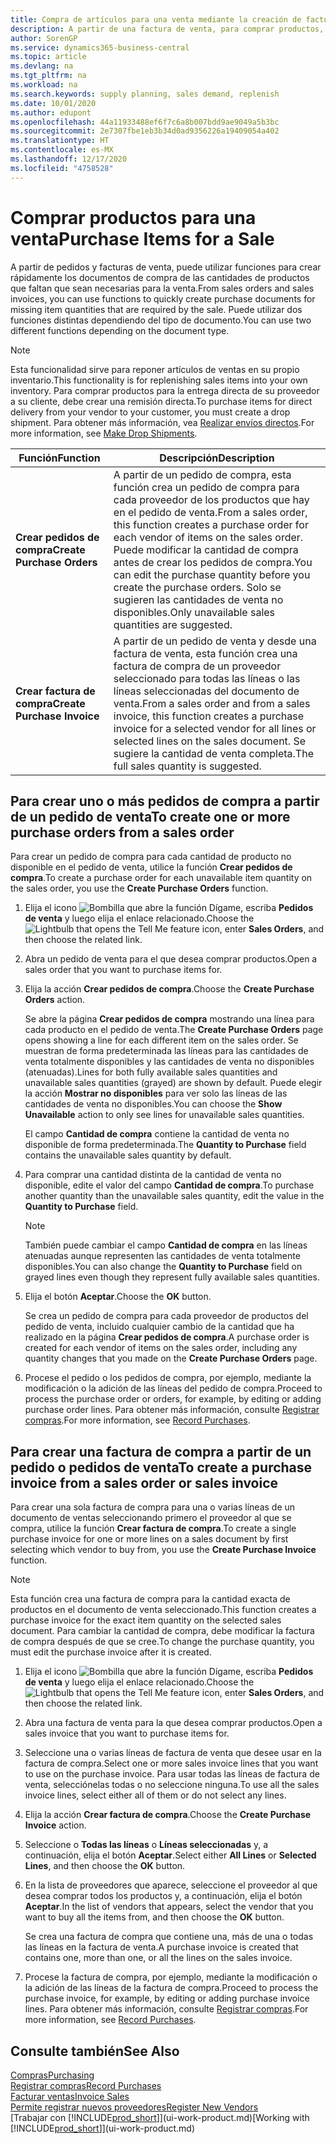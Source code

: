```yaml
---
title: Compra de artículos para una venta mediante la creación de facturas de compra | Documentos de Microsoft
description: A partir de una factura de venta, para comprar productos, puede crear una factura de compra de un proveedor.
author: SorenGP
ms.service: dynamics365-business-central
ms.topic: article
ms.devlang: na
ms.tgt_pltfrm: na
ms.workload: na
ms.search.keywords: supply planning, sales demand, replenish
ms.date: 10/01/2020
ms.author: edupont
ms.openlocfilehash: 44a11933488ef6f7c6a8b007bdd9ae9049a5b3bc
ms.sourcegitcommit: 2e7307fbe1eb3b34d0ad9356226a19409054a402
ms.translationtype: HT
ms.contentlocale: es-MX
ms.lasthandoff: 12/17/2020
ms.locfileid: "4758528"
---
```

# <a name="purchase-items-for-a-sale"></a><span data-ttu-id="268bf-103">Comprar productos para una venta</span><span class="sxs-lookup"><span data-stu-id="268bf-103">Purchase Items for a Sale</span></span>
<span data-ttu-id="268bf-104">A partir de pedidos y facturas de venta, puede utilizar funciones para crear rápidamente los documentos de compra de las cantidades de productos que faltan que sean necesarias para la venta.</span><span class="sxs-lookup"><span data-stu-id="268bf-104">From sales orders and sales invoices, you can use functions to quickly create purchase documents for missing item quantities that are required by the sale.</span></span> <span data-ttu-id="268bf-105">Puede utilizar dos funciones distintas dependiendo del tipo de documento.</span><span class="sxs-lookup"><span data-stu-id="268bf-105">You can use two different functions depending on the document type.</span></span>

> [!Note]
> <span data-ttu-id="268bf-106">Esta funcionalidad sirve para reponer artículos de ventas en su propio inventario.</span><span class="sxs-lookup"><span data-stu-id="268bf-106">This functionality is for replenishing sales items into your own inventory.</span></span> <span data-ttu-id="268bf-107">Para comprar productos para la entrega directa de su proveedor a su cliente, debe crear una remisión directa.</span><span class="sxs-lookup"><span data-stu-id="268bf-107">To purchase items for direct delivery from your vendor to your customer, you must create a drop shipment.</span></span> <span data-ttu-id="268bf-108">Para obtener más información, vea [Realizar envíos directos](sales-how-drop-shipment.md).</span><span class="sxs-lookup"><span data-stu-id="268bf-108">For more information, see [Make Drop Shipments](sales-how-drop-shipment.md).</span></span>   

|<span data-ttu-id="268bf-109">Función</span><span class="sxs-lookup"><span data-stu-id="268bf-109">Function</span></span>|<span data-ttu-id="268bf-110">Descripción</span><span class="sxs-lookup"><span data-stu-id="268bf-110">Description</span></span>|
|--------|-----------|
|<span data-ttu-id="268bf-111">**Crear pedidos de compra**</span><span class="sxs-lookup"><span data-stu-id="268bf-111">**Create Purchase Orders**</span></span>|<span data-ttu-id="268bf-112">A partir de un pedido de compra, esta función crea un pedido de compra para cada proveedor de los productos que hay en el pedido de venta.</span><span class="sxs-lookup"><span data-stu-id="268bf-112">From a sales order, this function creates a purchase order for each vendor of items on the sales order.</span></span> <span data-ttu-id="268bf-113">Puede modificar la cantidad de compra antes de crear los pedidos de compra.</span><span class="sxs-lookup"><span data-stu-id="268bf-113">You can edit the purchase quantity before you create the purchase orders.</span></span> <span data-ttu-id="268bf-114">Solo se sugieren las cantidades de venta no disponibles.</span><span class="sxs-lookup"><span data-stu-id="268bf-114">Only unavailable sales quantities are suggested.</span></span>
|<span data-ttu-id="268bf-115">**Crear factura de compra**</span><span class="sxs-lookup"><span data-stu-id="268bf-115">**Create Purchase Invoice**</span></span>|<span data-ttu-id="268bf-116">A partir de un pedido de venta y desde una factura de venta, esta función crea una factura de compra de un proveedor seleccionado para todas las líneas o las líneas seleccionadas del documento de venta.</span><span class="sxs-lookup"><span data-stu-id="268bf-116">From a sales order and from a sales invoice, this function creates a purchase invoice for a selected vendor for all lines or selected lines on the sales document.</span></span> <span data-ttu-id="268bf-117">Se sugiere la cantidad de venta completa.</span><span class="sxs-lookup"><span data-stu-id="268bf-117">The full sales quantity is suggested.</span></span>|

## <a name="to-create-one-or-more-purchase-orders-from-a-sales-order"></a><span data-ttu-id="268bf-118">Para crear uno o más pedidos de compra a partir de un pedido de venta</span><span class="sxs-lookup"><span data-stu-id="268bf-118">To create one or more purchase orders from a sales order</span></span>
<span data-ttu-id="268bf-119">Para crear un pedido de compra para cada cantidad de producto no disponible en el pedido de venta, utilice la función **Crear pedidos de compra**.</span><span class="sxs-lookup"><span data-stu-id="268bf-119">To create a purchase order for each unavailable item quantity on the sales order, you use the **Create Purchase Orders** function.</span></span>

1. <span data-ttu-id="268bf-120">Elija el icono ![Bombilla que abre la función Dígame](media/ui-search/search_small.png "Dígame qué desea hacer"), escriba **Pedidos de venta** y luego elija el enlace relacionado.</span><span class="sxs-lookup"><span data-stu-id="268bf-120">Choose the ![Lightbulb that opens the Tell Me feature](media/ui-search/search_small.png "Tell me what you want to do") icon, enter **Sales Orders**, and then choose the related link.</span></span>
2. <span data-ttu-id="268bf-121">Abra un pedido de venta para el que desea comprar productos.</span><span class="sxs-lookup"><span data-stu-id="268bf-121">Open a sales order that you want to purchase items for.</span></span>
3. <span data-ttu-id="268bf-122">Elija la acción **Crear pedidos de compra**.</span><span class="sxs-lookup"><span data-stu-id="268bf-122">Choose the **Create Purchase Orders** action.</span></span>

    <span data-ttu-id="268bf-123">Se abre la página **Crear pedidos de compra** mostrando una línea para cada producto en el pedido de venta.</span><span class="sxs-lookup"><span data-stu-id="268bf-123">The **Create Purchase Orders** page opens showing a line for each different item on the sales order.</span></span> <span data-ttu-id="268bf-124">Se muestran de forma predeterminada las líneas para las cantidades de venta totalmente disponibles y las cantidades de venta no disponibles (atenuadas).</span><span class="sxs-lookup"><span data-stu-id="268bf-124">Lines for both fully available sales quantities and unavailable sales quantities (grayed) are shown by default.</span></span> <span data-ttu-id="268bf-125">Puede elegir la acción **Mostrar no disponibles** para ver solo las líneas de las cantidades de venta no disponibles.</span><span class="sxs-lookup"><span data-stu-id="268bf-125">You can choose the **Show Unavailable** action to only see lines for unavailable sales quantities.</span></span>

    <span data-ttu-id="268bf-126">El campo **Cantidad de compra** contiene la cantidad de venta no disponible de forma predeterminada.</span><span class="sxs-lookup"><span data-stu-id="268bf-126">The **Quantity to Purchase** field contains the unavailable sales quantity by default.</span></span>
4. <span data-ttu-id="268bf-127">Para comprar una cantidad distinta de la cantidad de venta no disponible, edite el valor del campo **Cantidad de compra**.</span><span class="sxs-lookup"><span data-stu-id="268bf-127">To purchase another quantity than the unavailable sales quantity, edit the value in the **Quantity to Purchase** field.</span></span>

    > [!NOTE]  
    >   <span data-ttu-id="268bf-128">También puede cambiar el campo **Cantidad de compra** en las líneas atenuadas aunque representen las cantidades de venta totalmente disponibles.</span><span class="sxs-lookup"><span data-stu-id="268bf-128">You can also change the **Quantity to Purchase** field on grayed lines even though they represent fully available sales quantities.</span></span>
5. <span data-ttu-id="268bf-129">Elija el botón **Aceptar**.</span><span class="sxs-lookup"><span data-stu-id="268bf-129">Choose the **OK** button.</span></span>

    <span data-ttu-id="268bf-130">Se crea un pedido de compra para cada proveedor de productos del pedido de venta, incluido cualquier cambio de la cantidad que ha realizado en la página **Crear pedidos de compra**.</span><span class="sxs-lookup"><span data-stu-id="268bf-130">A purchase order is created for each vendor of items on the sales order, including any quantity changes that you made on the **Create Purchase Orders** page.</span></span>
7. <span data-ttu-id="268bf-131">Procese el pedido o los pedidos de compra, por ejemplo, mediante la modificación o la adición de las líneas del pedido de compra.</span><span class="sxs-lookup"><span data-stu-id="268bf-131">Proceed to process the purchase order or orders, for example, by editing or adding purchase order lines.</span></span> <span data-ttu-id="268bf-132">Para obtener más información, consulte [Registrar compras](purchasing-how-record-purchases.md).</span><span class="sxs-lookup"><span data-stu-id="268bf-132">For more information, see [Record Purchases](purchasing-how-record-purchases.md).</span></span>


## <a name="to-create-a-purchase-invoice-from-a-sales-order-or-sales-invoice"></a><span data-ttu-id="268bf-133">Para crear una factura de compra a partir de un pedido o pedidos de venta</span><span class="sxs-lookup"><span data-stu-id="268bf-133">To create a purchase invoice from a sales order or sales invoice</span></span>
<span data-ttu-id="268bf-134">Para crear una sola factura de compra para una o varias líneas de un documento de ventas seleccionando primero el proveedor al que se compra, utilice la función **Crear factura de compra**.</span><span class="sxs-lookup"><span data-stu-id="268bf-134">To create a single purchase invoice for one or more lines on a sales document by first selecting which vendor to buy from, you use the **Create Purchase Invoice** function.</span></span>

> [!NOTE]  
>   <span data-ttu-id="268bf-135">Esta función crea una factura de compra para la cantidad exacta de productos en el documento de venta seleccionado.</span><span class="sxs-lookup"><span data-stu-id="268bf-135">This function creates a purchase invoice for the exact item quantity on the selected sales document.</span></span> <span data-ttu-id="268bf-136">Para cambiar la cantidad de compra, debe modificar la factura de compra después de que se cree.</span><span class="sxs-lookup"><span data-stu-id="268bf-136">To change the purchase quantity, you must edit the purchase invoice after it is created.</span></span>  

1. <span data-ttu-id="268bf-137">Elija el icono ![Bombilla que abre la función Dígame](media/ui-search/search_small.png "Dígame qué desea hacer"), escriba **Pedidos de venta** y luego elija el enlace relacionado.</span><span class="sxs-lookup"><span data-stu-id="268bf-137">Choose the ![Lightbulb that opens the Tell Me feature](media/ui-search/search_small.png "Tell me what you want to do") icon, enter **Sales Orders**, and then choose the related link.</span></span>
2. <span data-ttu-id="268bf-138">Abra una factura de venta para la que desea comprar productos.</span><span class="sxs-lookup"><span data-stu-id="268bf-138">Open a sales invoice that you want to purchase items for.</span></span>
3. <span data-ttu-id="268bf-139">Seleccione una o varias líneas de factura de venta que desee usar en la factura de compra.</span><span class="sxs-lookup"><span data-stu-id="268bf-139">Select one or more sales invoice lines that you want to use on the purchase invoice.</span></span> <span data-ttu-id="268bf-140">Para usar todas las líneas de factura de venta, selecciónelas todas o no seleccione ninguna.</span><span class="sxs-lookup"><span data-stu-id="268bf-140">To use all the sales invoice lines, select either all of them or do not select any lines.</span></span>
4. <span data-ttu-id="268bf-141">Elija la acción **Crear factura de compra**.</span><span class="sxs-lookup"><span data-stu-id="268bf-141">Choose the **Create Purchase Invoice** action.</span></span>
5. <span data-ttu-id="268bf-142">Seleccione o **Todas las líneas** o **Líneas seleccionadas** y, a continuación, elija el botón **Aceptar**.</span><span class="sxs-lookup"><span data-stu-id="268bf-142">Select either **All Lines** or **Selected Lines**, and then choose the **OK** button.</span></span>  
6. <span data-ttu-id="268bf-143">En la lista de proveedores que aparece, seleccione el proveedor al que desea comprar todos los productos y, a continuación, elija el botón **Aceptar**.</span><span class="sxs-lookup"><span data-stu-id="268bf-143">In the list of vendors that appears, select the vendor that you want to buy all the items from, and then choose the **OK** button.</span></span>

    <span data-ttu-id="268bf-144">Se crea una factura de compra que contiene una, más de una o todas las líneas en la factura de venta.</span><span class="sxs-lookup"><span data-stu-id="268bf-144">A purchase invoice is created that contains one, more than one, or all the lines on the sales invoice.</span></span>
7. <span data-ttu-id="268bf-145">Procese la factura de compra, por ejemplo, mediante la modificación o la adición de las líneas de la factura de compra.</span><span class="sxs-lookup"><span data-stu-id="268bf-145">Proceed to process the purchase invoice, for example, by editing or adding purchase invoice lines.</span></span> <span data-ttu-id="268bf-146">Para obtener más información, consulte [Registrar compras](purchasing-how-record-purchases.md).</span><span class="sxs-lookup"><span data-stu-id="268bf-146">For more information, see [Record Purchases](purchasing-how-record-purchases.md).</span></span>

## <a name="see-also"></a><span data-ttu-id="268bf-147">Consulte también</span><span class="sxs-lookup"><span data-stu-id="268bf-147">See Also</span></span>
[<span data-ttu-id="268bf-148">Compras</span><span class="sxs-lookup"><span data-stu-id="268bf-148">Purchasing</span></span>](purchasing-manage-purchasing.md)  
[<span data-ttu-id="268bf-149">Registrar compras</span><span class="sxs-lookup"><span data-stu-id="268bf-149">Record Purchases</span></span>](purchasing-how-record-purchases.md)  
[<span data-ttu-id="268bf-150">Facturar ventas</span><span class="sxs-lookup"><span data-stu-id="268bf-150">Invoice Sales</span></span>](sales-how-invoice-sales.md)  
[<span data-ttu-id="268bf-151">Permite registrar nuevos proveedores</span><span class="sxs-lookup"><span data-stu-id="268bf-151">Register New Vendors</span></span>](purchasing-how-register-new-vendors.md)  
<span data-ttu-id="268bf-152">[Trabajar con [!INCLUDE[prod_short](includes/prod_short.md)]](ui-work-product.md)</span><span class="sxs-lookup"><span data-stu-id="268bf-152">[Working with [!INCLUDE[prod_short](includes/prod_short.md)]](ui-work-product.md)</span></span>

